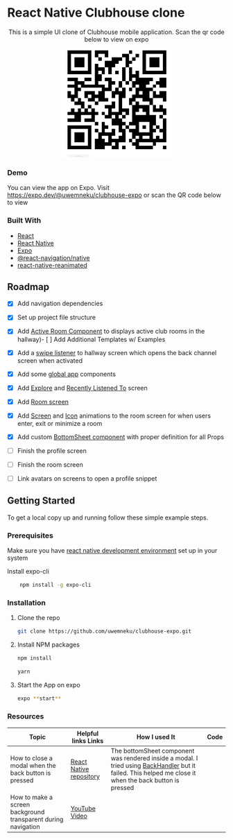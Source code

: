 
# React Native Clubhouse clone

<div align="center">
<p>
This is a simple UI clone of Clubhouse mobile application. Scan the qr code below to view on expo
</p>
<img src="./ScreenShots/qrCode.PNG"  />
</div>


### Demo

You can view the app on Expo. Visit  https://expo.dev/@uwemneku/clubhouse-expo or scan the QR code below to view



### Built With


* [React](https://reactjs.org/)
* [React Native](https://reactnative.dev/)
* [Expo](https://docs.expo.dev/)
* [@react-navigation/native](https://reactnavigation.org/)
* [react-native-reanimated](https://docs.swmansion.com/react-native-reanimated/)


<!-- ROADMAP -->
## Roadmap

- [x] Add navigation dependencies
- [x] Set up project file structure 
- [x] Add <a href="https://github.com/uwemneku/clubhouse-expo/blob/master/src/Screens/Hallway/components/ActiveRooms.tsx">Active Room Component</a> to displays active club rooms in the hallway)- [ ] Add Additional Templates w/ Examples
- [x] Add a <a href="https://github.com/uwemneku/clubhouse-expo/blob/master/src/Screens/Hallway/Hallway.tsx#L127">swipe listener</a> to hallway screen which opens the back channel screen when activated
- [x] Add some <a href="https://github.com/uwemneku/clubhouse-expo/tree/master/src/components">global app</a>  components
- [x] Add <a href="https://github.com/uwemneku/clubhouse-expo/tree/master/src/Screens/Explore">Explore</a> and <a href="https://github.com/uwemneku/clubhouse-expo/tree/master/src/Screens/RecentlyListenedTo">Recently Listened To</a> screen 
- [x] Add <a href="https://github.com/uwemneku/clubhouse-expo/tree/master/src/Screens/Rooms">Room screen </a>  
- [x] Add <a href="https://github.com/uwemneku/clubhouse-expo/blob/master/src/Screens/Rooms/Rooms.tsx#L48"> Screen</a> and <a href="https://github.com/uwemneku/clubhouse-expo/blob/master/src/components/AppFooter.tsx#L29">Icon</a> animations to the room screen for when users enter, exit or minimize a room 
- [x] Add custom <a href="https://github.com/uwemneku/clubhouse-expo/blob/master/src/components/BottomSheet.tsx">BottomSheet component</a> with proper definition for all Props
- [ ] Finish the profile screen
- [ ] Finish the room screen 
- [ ] Link avatars on screens to open a profile snippet 



<!-- GETTING STARTED -->
## Getting Started
To get a local copy up and running follow these simple example steps.

### Prerequisites
<p>
Make sure you have <a href="https://reactnative.dev/docs/environment-setup"> react native development environment</a> set up in your system 

Install expo-cli
```sh
    npm install -g expo-cli
```
</a>

### Installation

1. Clone the repo
   ```sh
   git clone https://github.com/uwemneku/clubhouse-expo.git
   ```
2. Install NPM packages
   ```sh
   npm install
   ```
   ```sh
   yarn
   ```

3. Start the App on expo
   ```sh
   expo **start**
   ```


### Resources
| Topic      | Helpful links Links | How I used It | Code
| ----------- | ----------- |--------------|------------|
| How to close a modal when the back button is pressed      | <a href="https://github.com/react-native-modal/react-native-modal/issues/115">React Native  repository  | The bottomSheet component was rendered inside a modal. I tried using <a href="https://reactnative.dev/docs/backhandler">BackHandler</a> but it failed. This helped me close it when the back button is pressed
| How to make a screen background transparent during navigation   | <a href="https://www.youtube.com/watch?v=NenHL6nBR_4&list=PLS1zufRhr-xjVIR7prTzNqHrKZ0OkGDLH&index=11&t=217s">YouTube Video</a>        |






